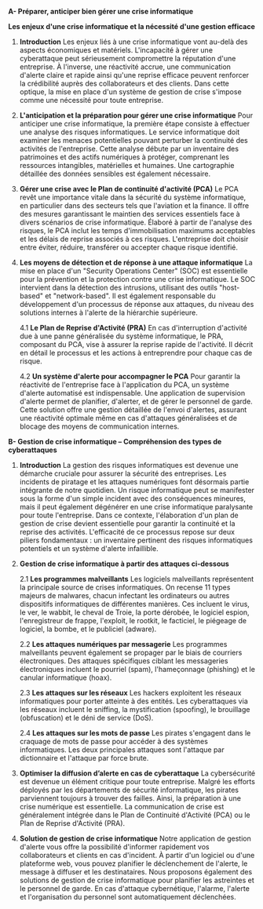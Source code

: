 **A- Préparer, anticiper bien gérer une crise informatique** 

**Les enjeux d'une crise informatique et la nécessité d'une gestion efficace**

1. **Introduction**
    Les enjeux liés à une crise informatique vont au-delà des aspects économiques et matériels. L'incapacité à gérer une cyberattaque peut sérieusement compromettre la réputation d'une entreprise. À l'inverse, une réactivité accrue, une communication d'alerte claire et rapide ainsi qu'une reprise efficace peuvent renforcer la crédibilité auprès des collaborateurs et des clients. Dans cette optique, la mise en place d'un système de gestion de crise s'impose comme une nécessité pour toute entreprise.

2. **L'anticipation et la préparation pour gérer une crise informatique**
    Pour anticiper une crise informatique, la première étape consiste à effectuer une analyse des risques informatiques. Le service informatique doit examiner les menaces potentielles pouvant perturber la continuité des activités de l'entreprise. Cette analyse débute par un inventaire des patrimoines et des actifs numériques à protéger, comprenant les ressources intangibles, matérielles et humaines. Une cartographie détaillée des données sensibles est également nécessaire.

3. **Gérer une crise avec le Plan de continuité d'activité (PCA)**
    Le PCA revêt une importance vitale dans la sécurité du système informatique, en particulier dans des secteurs tels que l'aviation et la finance. Il offre des mesures garantissant le maintien des services essentiels face à divers scénarios de crise informatique. Élaboré à partir de l'analyse des risques, le PCA inclut les temps d'immobilisation maximums acceptables et les délais de reprise associés à ces risques. L'entreprise doit choisir entre éviter, réduire, transférer ou accepter chaque risque identifié.

4. **Les moyens de détection et de réponse à une attaque informatique**
    La mise en place d'un "Security Operations Center" (SOC) est essentielle pour la prévention et la protection contre une crise informatique. Le SOC intervient dans la détection des intrusions, utilisant des outils "host-based" et "network-based". Il est également responsable du développement d'un processus de réponse aux attaques, du niveau des solutions internes à l'alerte de la hiérarchie supérieure.

    4.1 **Le Plan de Reprise d'Activité (PRA)**
        En cas d'interruption d'activité due à une panne généralisée du système informatique, le PRA, composant du PCA, vise à assurer la reprise rapide de l'activité. Il décrit en détail le processus et les actions à entreprendre pour chaque cas de risque.

    4.2 **Un système d'alerte pour accompagner le PCA**
        Pour garantir la réactivité de l'entreprise face à l'application du PCA, un système d'alerte automatisé est indispensable. Une application de supervision d'alerte permet de planifier,
   d'alerter, et de gérer le personnel de garde. Cette solution offre une gestion détaillée de l'envoi d'alertes, assurant une réactivité optimale même en cas d'attaques généralisées et de blocage
    des moyens de communication internes.

**B- Gestion de crise informatique – Compréhension des types de cyberattaques**

1. **Introduction**
    La gestion des risques informatiques est devenue une démarche cruciale pour assurer la sécurité des entreprises. Les incidents de piratage et les attaques numériques font désormais partie intégrante de notre quotidien. Un risque informatique peut se manifester sous la forme d'un simple incident avec des conséquences mineures, mais il peut également dégénérer en une crise informatique paralysante pour toute l'entreprise. Dans ce contexte, l'élaboration d'un plan de gestion de crise devient essentielle pour garantir la continuité et la reprise des activités. L'efficacité de ce processus repose sur deux piliers fondamentaux : un inventaire pertinent des risques informatiques potentiels et un système d'alerte infaillible.

2. **Gestion de crise informatique à partir des attaques ci-dessous**
   
    2.1 **Les programmes malveillants**
        Les logiciels malveillants représentent la principale source de crises informatiques. On recense 11 types majeurs de malwares, chacun infectant les ordinateurs ou autres dispositifs informatiques de différentes manières. Ces incluent le virus, le ver, le wabbit, le cheval de Troie, la porte dérobée, le logiciel espion, l'enregistreur de frappe, l'exploit, le rootkit, le facticiel, le piégeage de logiciel, la bombe, et le publiciel (adware).

    2.2 **Les attaques numériques par messagerie**
        Les programmes malveillants peuvent également se propager par le biais de courriers électroniques. Des attaques spécifiques ciblant les messageries électroniques incluent le pourriel (spam), l'hameçonnage (phishing) et le canular informatique (hoax).

    2.3 **Les attaques sur les réseaux**
        Les hackers exploitent les réseaux informatiques pour porter atteinte à des entités. Les cyberattaques via les réseaux incluent le sniffing, la mystification (spoofing), le brouillage (obfuscation) et le déni de service (DoS).

    2.4 **Les attaques sur les mots de passe**
        Les pirates s'engagent dans le craquage de mots de passe pour accéder à des systèmes informatiques. Les deux principales attaques sont l'attaque par dictionnaire et l'attaque par force brute.

3. **Optimiser la diffusion d’alerte en cas de cyberattaque**
    La cybersécurité est devenue un élément critique pour toute entreprise. Malgré les efforts déployés par les départements de sécurité informatique, les pirates parviennent toujours à trouver des failles. Ainsi, la préparation à une crise numérique est essentielle. La communication de crise est généralement intégrée dans le Plan de Continuité d'Activité (PCA) ou le Plan de Reprise d'Activité (PRA).

4. **Solution de gestion de crise informatique**
    Notre application de gestion d'alerte vous offre la possibilité d'informer rapidement vos collaborateurs et clients en cas d'incident. À partir d'un logiciel ou d'une plateforme web, vous pouvez planifier le déclenchement de l'alerte, le message à diffuser et les destinataires. Nous proposons également des solutions de gestion de crise informatique pour planifier les astreintes et le personnel de garde. En cas d'attaque cybernétique, l'alarme, l'alerte et l'organisation du personnel sont automatiquement déclenchées.
